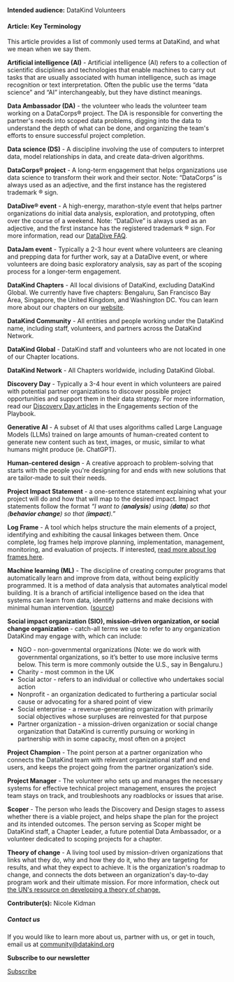 




**Intended audience:**
DataKind Volunteers






#### Article: Key Terminology


This article provides a list of commonly used terms at DataKind, and what we mean when we say them.


**Artificial intelligence (AI)** \- Artificial intelligence (AI) refers to a collection of scientific disciplines and technologies that enable machines to carry out tasks that are usually associated with human intelligence, such as image recognition or text interpretation. Often the public use the terms “data science” and “AI” interchangeably, but they have distinct meanings.


**Data Ambassador (DA)** \- the volunteer who leads the volunteer team working on a DataCorps® project. The DA is responsible for converting the partner's needs into scoped data problems, digging into the data to understand the depth of what can be done, and organizing the team's efforts to ensure successful project completion.


**Data science (DS)** \- A discipline involving the use of computers to interpret data, model relationships in data, and create data\-driven algorithms.


**DataCorps® project** \- A long\-term engagement that helps organizations use data science to transform their work and their sector. Note: “DataCorps” is always used as an adjective, and the first instance has the registered trademark ® sign. 


**DataDive® event** \- A high\-energy, marathon\-style event that helps partner organizations do initial data analysis, exploration, and prototyping, often over the course of a weekend. Note: “DataDive” is always used as an adjective, and the first instance has the registered trademark ® sign. For more information, read our [DataDive FAQ](https://playbook.datakind.org/playbook/articles/170).


**DataJam event** \- Typically a 2\-3 hour event where volunteers are cleaning and prepping data for further work, say at a DataDive event, or where volunteers are doing basic exploratory analysis, say as part of the scoping process for a longer\-term engagement. 


**DataKind Chapters** \- All local divisions of DataKind, excluding DataKind Global. We currently have five chapters: Bengaluru, San Francisco Bay Area, Singapore, the United Kingdom, and Washington DC. You can learn more about our chapters on our [website](https://www.datakind.org/about-us/our-chapters/).


**DataKind Community** \- All entities and people working under the DataKind name, including staff, volunteers, and partners across the DataKind Network.


**DataKind Global** \- DataKind staff and volunteers who are not located in one of our Chapter locations.


**DataKind Network** \- All Chapters worldwide, including DataKind Global.


**Discovery Day** \- Typically a 3\-4 hour event in which volunteers are paired with potential partner organizations to discover possible project opportunities and support them in their data strategy. For more information, read our [Discovery Day articles](https://playbook.datakind.org/playbook/articles/176/introduction-to-discovery-days) in the Engagements section of the Playbook.


**Generative AI** \- A subset of AI that uses algorithms called Large Language Models (LLMs) trained on large amounts of human\-created content to generate new content such as text, images, or music, similar to what humans might produce (ie. ChatGPT). 


**Human\-centered design** \- A creative approach to problem\-solving that starts with the people you're designing for and ends with new solutions that are tailor\-made to suit their needs.


**Project Impact Statement** \- a one\-sentence statement explaining what your project will do and how that will map to the desired impact. Impact statements follow the format *“I want to (**analysis**) using (**data**) so that (**behavior change**) so that (**impact**).”*


**Log Frame** \- A tool which helps structure the main elements of a project, identifying and exhibiting the causal linkages between them. Once complete, log frames help improve planning, implementation, management, monitoring, and evaluation of projects. If interested,  [read more about log frames here](https://www.unodc.org/documents/human-trafficking/Toolkit-files/08-58296_tool_10-3.pdf).


**Machine learning (ML)** \- The discipline of creating computer programs that automatically learn and improve from data, without being explicitly programmed. It is a method of data analysis that automates analytical model building. It is a branch of artificial intelligence based on the idea that systems can learn from data, identify patterns and make decisions with minimal human intervention. ([source](https://www.sas.com/en_us/insights/analytics/machine-learning.html#:~:text=Machine%20learning%20is%20a%20method,decisions%20with%20minimal%20human%20intervention))


**Social impact organization (SIO), mission\-driven organization, or social change organization** \- catch\-all terms we use to refer to any organization DataKind may engage with, which can include:


* NGO \- non\-governmental organizations (Note: we do work with governmental organizations, so it’s better to use more inclusive terms below. This term is more commonly outside the U.S., say in Bengaluru.)
* Charity \- most common in the UK
* Social actor \- refers to an individual or collective who undertakes social action
* Nonprofit \- an organization dedicated to furthering a particular social cause or advocating for a shared point of view
* Social enterprise \- a revenue\-generating organization with primarily social objectives whose surpluses are reinvested for that purpose
* Partner organization \- a mission\-driven organization or social change organization that DataKind is currently pursuing or working in partnership with in some capacity, most often on a project


**Project Champion** \- The point person at a partner organization who connects the DataKind team with relevant organizational staff and end users, and keeps the project going from the partner organization’s side.


**Project Manager** \- The volunteer who sets up and manages the necessary systems for effective technical project management, ensures the project team stays on track, and troubleshoots any roadblocks or issues that arise.


**Scoper** \- The person who leads the Discovery and Design stages to assess whether there is a viable project, and helps shape the plan for the project and its intended outcomes. The person serving as Scoper might be DataKind staff, a Chapter Leader, a future potential Data Ambassador, or a volunteer dedicated to scoping projects for a chapter.


**Theory of change** \- A living tool used by mission\-driven organizations that links what they do, why and how they do it, who they are targeting for results, and what they expect to achieve. It is the organization's roadmap to change, and connects the dots between an organization's day\-to\-day program work and their ultimate mission. For more information, check out [the UN's resource on developing a theory of change.](https://unsdg.un.org/sites/default/files/UNDG-UNDAF-Companion-Pieces-7-Theory-of-Change.pdf)


 **Contributer(s):** Nicole Kidman







##### Contact us


If you would like to learn more about us, partner with us, or get in touch, email us at community@datakind.org



 
**Subscribe to our newsletter**
  

[Subscribe](https://www.datakind.org/subscribe/)



